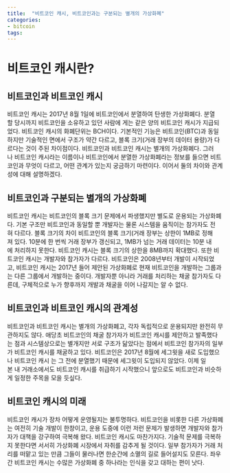 ```yaml
---
title:  "비트코인 캐시, 비트코인과는 구분되는 별개의 가상화폐"
categories: 
- bitcoin
tags:
---
```

# 비트코인 캐시란?
## 비트코인과 비트코인 캐시 
비트코인 캐시는 2017년 8월 1일에 비트코인에서 분열하여 탄생한 가상화폐다. 분열할 당시까지 비트코인을 소유하고 있던 사람에 게는 같은 양의 비트코인 캐시가 지급되었다. 비트코인 캐시의 화폐단위는 BCH이다. 기본적인 기능은 비트코인(BTC)과 동일하지만 기술적인 면에서 구조가 약간 다르고, 블록 크기(거래 장부의 데이터 용량)가 다르다는 것이 주된 차이점이다. 비트코인과 비트코인 캐시는 별개의 가상화폐다. 그러나 비트코인 캐시라는 이름이나 비트코인에서 분열한 가상화폐라는 정보를 들으면 비트코인과 무엇이 다르고, 어떤 관계가 있는지 궁금하기 마련이다. 이어서 둘의 차이와 관계성에 대해 설명하겠다. 
 
## 비트코인과 구분되는 별개의 가상화폐 
비트코인 캐시는 비트코인의 블록 크기 문제에서 파생했지만 별도로 운용되는 가상화폐다. 기본 구조만 비트코인과 동일할 뿐 개발자는 물론 시스템을 움직이는 참가자도 전혀 다르다. 블록 크기의 차이 비트코인의 블록 크기(거래 장부는 상한이 1MB로 정해져 있다. 10분에 한 번씩 거래 장부가 갱신되고, 1MB가 넘는 거래 데이터는 10분 내에 처리하지 못한다. 비트코인 캐시는 블록 크기의 상한을 8MB까지 확대했다. 또한 비트코인 캐시는 개발자와 참가자가 다르다. 비트코인은 2008년부터 개발이 시작되었고, 비트코인 캐시는 2017년 들어 제안된 가상화폐로 현재 비트코인을 개발하는 그룹과는 다른 그룹에서 개발하는 중이다. 개발자뿐 아니라 거래를 처리하는 채굴 참가자도 다른데, 구체적으로 누가 향후까지 개발과 채굴을 이어 나갈지는 알 수 없다. 
 
## 비트코인과 비트코인 캐시의 관계성 
비트코인과 비트코인 캐시는 별개의 가상화폐고, 각자 독립적으로 운용되지만 완전히 무관하지도 않다. 애당초 비트코인의 채굴 참가자가 비트코인 캐시를 제안하고 발족했다는 점과 시스템상으로는 별개지만 서로 구조가 닮았다는 점에서 비트코인 참가자의 일부가 비트코인 캐시를 채굴하고 있다. 비트코인은 2017년 8월에 세그윗을 새로 도입했으나 비트코인 캐시 는 그 전에 분열했기 때문에 세그윗이 도입되지 않았다. 이제 일본 내 거래소에서도 비트코인 캐시를 취급하기 시작했으니 앞으로도 비트코인과 비슷하게 일정한 주목을 모을 듯싶다. 
 
## 비트코인 캐시의 미래
비트코인 캐시가 장차 어떻게 운영될지는 불투명하다. 비트코인을 비롯한 다른 가상화폐는 여전히 기술 개발이 한창이고, 운용 도중에 이런 저런 문제가 발생하면 개발자와 참가자가 대책을 강구하여 극복해 왔다. 비트코인 캐시도 마찬가지다. 기술적 문제를 극복하지 못한다면 서서히 가상화폐 시장에서 자취를 감추게 될 것이다. 일부 참가자가 거래 처리를 떠맡고 있는 만큼 그들이 물러나면 한순간에 소멸의 길로 들어설지도 모른다. 좌우간 비트코인 캐시는 수많은 가상화폐 중 하나라는 인식을 갖고 대하는 편이 낫다.


